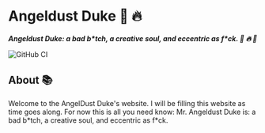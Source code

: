 # Angeldust Duke :unicorn: :fire:

***Angeldust Duke: a bad b\*tch, a creative soul, and eccentric as f\*ck. :unicorn: :fire: :tiger:***

![GitHub CI](https://github.com/iamtheblackunicorn/angeldustduke/actions/workflows/jekyll.yml/badge.svg)

## About :books:

Welcome to the AngelDust Duke's website. I will be filling this website as time goes along. For now this is all you need know: Mr. Angeldust Duke is: a bad b\*tch, a creative soul, and eccentric as f\*ck.
